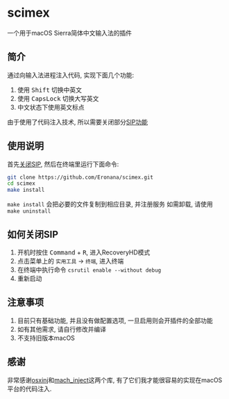 # scimex
一个用于macOS Sierra简体中文输入法的插件

## 简介
通过向输入法进程注入代码, 实现下面几个功能:
1. 使用 <kbd>Shift</kbd> 切换中英文
2. 使用 <kbd>CapsLock</kbd> 切换大写英文
3. 中文状态下使用英文标点

由于使用了代码注入技术, 所以需要关闭部分[SIP功能](https://support.apple.com/zh-cn/HT204899)

## 使用说明
首先[关闭SIP](#如何关闭sip), 然后在终端里运行下面命令:
```bash
git clone https://github.com/Eronana/scimex.git
cd scimex
make install
```
`make install` 会把必要的文件复制到相应目录, 并注册服务
如需卸载, 请使用 `make uninstall`

## 如何关闭SIP
1. 开机时按住 <kbd>Command</kbd> + <kbd>R</kbd>, 进入RecoveryHD模式
2. 点击菜单上的 `实用工具` -> `终端`, 进入终端
3. 在终端中执行命令 `csrutil enable --without debug`
4. 重新启动

## 注意事项
1. 目前只有基础功能, 并且没有做配置选项, 一旦启用则会开插件的全部功能
2. 如有其他需求, 请自行修改并编译
3. 不支持旧版本macOS

## 感谢
非常感谢[osxinj](https://github.com/scen/osxinj)和[mach_inject](https://github.com/rentzsch/mach_inject)这两个库, 有了它们我才能很容易的实现在macOS平台的代码注入.
